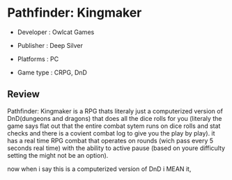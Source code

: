 # Pathfinder: Kingmaker

* Developer : Owlcat Games

* Publisher : Deep Silver

* Platforms : PC 

* Game type : CRPG, DnD

## Review

Pathfinder: Kingmaker is a RPG thats literaly just a computerized version of DnD(dungeons and dragons) that does all the dice rolls for you (literaly the game says flat out that the entire combat sytem runs on dice rolls and stat checks and there is a covient combat log to give you the play by play). it has a real time RPG combat that operates on rounds (wich pass every 5 seconds real time) with the ability to active pause (based on youre difficulty setting the might not be an option).

now when i say this is a computerized version of DnD i MEAN it,
